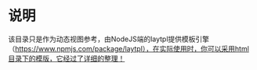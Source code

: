 ﻿
# 说明 

该目录只是作为动态视图参考，由NodeJS端的laytpl提供模板引擎 （https://www.npmjs.com/package/laytpl），在实际使用时，你可以采用html目录下的模版，它经过了详细的整理！
